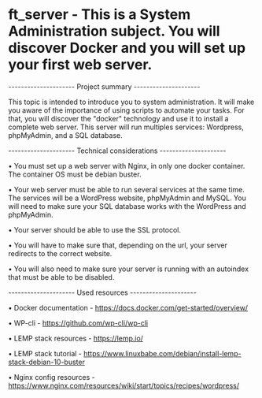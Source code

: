 # ft_server - This is a System Administration subject. You will discover Docker and you will set up your first web server.

--------------------- Project summary ---------------------

This topic is intended to introduce you to system administration. It will make you aware
of the importance of using scripts to automate your tasks. For that, you will discover
the "docker" technology and use it to install a complete web server. This server will run
multiples services: Wordpress, phpMyAdmin, and a SQL database.

--------------------- Technical considerations ---------------------

• You must set up a web server with Nginx, in only one docker container. The container OS must be debian buster.

• Your web server must be able to run several services at the same time. The services will be a WordPress website, phpMyAdmin and MySQL. You will need to make sure your SQL database works with the WordPress and phpMyAdmin.

• Your server should be able to use the SSL protocol.

• You will have to make sure that, depending on the url, your server redirects to the correct website.

• You will also need to make sure your server is running with an autoindex that must be able to be disabled.

--------------------- Used resources ---------------------

• Docker documentation - https://docs.docker.com/get-started/overview/

• WP-cli - https://github.com/wp-cli/wp-cli

• LEMP stack resources - https://lemp.io/

• LEMP stack tutorial - https://www.linuxbabe.com/debian/install-lemp-stack-debian-10-buster

• Nginx config resources - https://www.nginx.com/resources/wiki/start/topics/recipes/wordpress/
